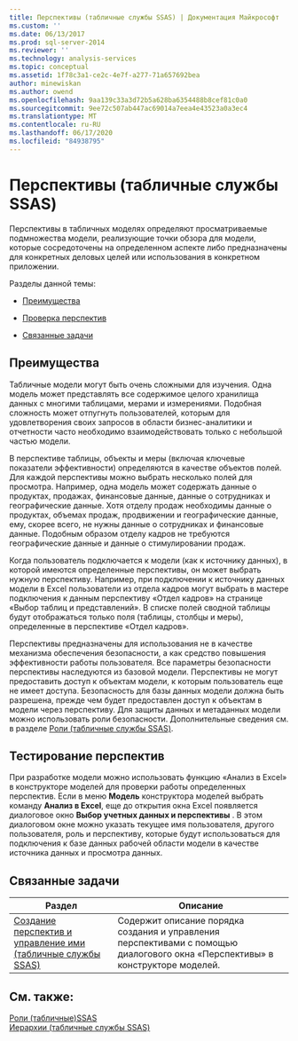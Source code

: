 ```yaml
---
title: Перспективы (табличные службы SSAS) | Документация Майкрософт
ms.custom: ''
ms.date: 06/13/2017
ms.prod: sql-server-2014
ms.reviewer: ''
ms.technology: analysis-services
ms.topic: conceptual
ms.assetid: 1f78c3a1-ce2c-4e7f-a277-71a657692bea
author: minewiskan
ms.author: owend
ms.openlocfilehash: 9aa139c33a3d72b5a628ba6354488b8cef81c0a0
ms.sourcegitcommit: 9ee72c507ab447ac69014a7eea4e43523a0a3ec4
ms.translationtype: MT
ms.contentlocale: ru-RU
ms.lasthandoff: 06/17/2020
ms.locfileid: "84938795"
---
```

# <a name="perspectives-ssas-tabular"></a>Перспективы (табличные службы SSAS)
  Перспективы в табличных моделях определяют просматриваемые подмножества модели, реализующие точки обзора для модели, которые сосредоточены на определенном аспекте либо предназначены для конкретных деловых целей или использования в конкретном приложении.  
  
 Разделы данной темы:  
  
-   [Преимущества](#bkmk_understanding)  
  
-   [Проверка перспектив](#bkmk_testpersp)  
  
-   [Связанные задачи](#bkmk_related_tasks)  
  
##  <a name="benefits"></a><a name="bkmk_understanding"></a> Преимущества  
 Табличные модели могут быть очень сложными для изучения. Одна модель может представлять все содержимое целого хранилища данных с многими таблицами, мерами и измерениями. Подобная сложность может отпугнуть пользователей, которым для удовлетворения своих запросов в области бизнес-аналитики и отчетности часто необходимо взаимодействовать только с небольшой частью модели.  
  
 В перспективе таблицы, объекты и меры (включая ключевые показатели эффективности) определяются в качестве объектов полей. Для каждой перспективы можно выбрать несколько полей для просмотра. Например, одна модель может содержать данные о продуктах, продажах, финансовые данные, данные о сотрудниках и географические данные. Хотя отделу продаж необходимы данные о продуктах, объемах продаж, продвижении и географические данные, ему, скорее всего, не нужны данные о сотрудниках и финансовые данные. Подобным образом отделу кадров не требуются географические данные и данные о стимулировании продаж.  
  
 Когда пользователь подключается к модели (как к источнику данных), в которой имеются определенные перспективы, он может выбрать нужную перспективу. Например, при подключении к источнику данных модели в Excel пользователи из отдела кадров могут выбрать в мастере подключения к данным перспективу «Отдел кадров» на странице «Выбор таблиц и представлений». В списке полей сводной таблицы будут отображаться только поля (таблицы, столбцы и меры), определенные в перспективе «Отдел кадров».  
  
 Перспективы предназначены для использования не в качестве механизма обеспечения безопасности, а как средство повышения эффективности работы пользователя. Все параметры безопасности перспективы наследуются из базовой модели. Перспективы не могут предоставить доступ к объектам модели, к которым пользователь еще не имеет доступа. Безопасность для базы данных модели должна быть разрешена, прежде чем будет предоставлен доступ к объектам в модели через перспективу. Для защиты данных и метаданных модели можно использовать роли безопасности. Дополнительные сведения см. в разделе [Роли (табличные службы SSAS)](roles-ssas-tabular.md).  
  
##  <a name="testing-perspectives"></a><a name="bkmk_testpersp"></a>Тестирование перспектив  
 При разработке модели можно использовать функцию «Анализ в Excel» в конструкторе моделей для проверки работы определенных перспектив. Если в меню **Модель** конструктора моделей выбрать команду **Анализ в Excel**, еще до открытия окна Excel появляется диалоговое окно **Выбор учетных данных и перспективы** . В этом диалоговом окне можно указать текущее имя пользователя, другого пользователя, роль и перспективу, которые будут использоваться для подключения к базе данных рабочей области модели в качестве источника данных и просмотра данных.  
  
##  <a name="related-tasks"></a><a name="bkmk_related_tasks"></a> Связанные задачи  
  
|Раздел|Описание|  
|-----------|-----------------|  
|[Создание перспектив и управление ими (табличные службы SSAS)](perspectives-ssas-tabular.md)|Содержит описание порядка создания и управления перспективами с помощью диалогового окна «Перспективы» в конструкторе моделей.|  
  
## <a name="see-also"></a>См. также:  
 [Роли &#40;табличные&#41;SSAS](roles-ssas-tabular.md)   
 [Иерархии (табличные службы SSAS)](hierarchies-ssas-tabular.md)  
  
  
